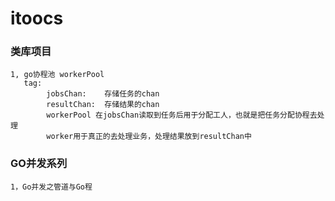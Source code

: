 # itoocs
### 类库项目
    1, go协程池 workerPool
       tag: 
            jobsChan:    存储任务的chan
            resultChan:  存储结果的chan
            workerPool 在jobsChan读取到任务后用于分配工人，也就是把任务分配协程去处理
            worker用于真正的去处理业务，处理结果放到resultChan中
            
### GO并发系列
    1，Go并发之管道与Go程
